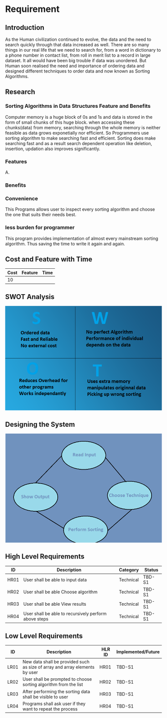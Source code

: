# Requirement

## Introduction

As the Human civilization continued to evolve, the data and the need to search quickly through that data
increased as well. There are so many things in our real life that we need to search for, from a word in
dictionary to a phone number in contact list, from roll in merit list to a record in large dataset. It
all would have been big trouble if data was unordered.
But Human soon realised the need and importance of ordering data and designed different techniques to
order data and now known as Sorting Algorithms.

## Research

### Sorting Algorithms in Data Structures Feature and Benefits

Computer memory is a huge block of  0s and 1s and data is stored in the form of small chunks of this huge
block. when accessing these chunks(data) from memory, searching through the whole memory is neither
feasible as data grows exponetially nor efficient.
So Programmers use sorting algorithm to make searching fast and efficient. 
Sorting does make searching fast and as a result search dependent operation like deletion, insertion,
updation also improves significantly.

### Features

A. 

### Benefits

### Convenience

This Programs allows user to inspect every sorting algorithm and choose the one that suits their needs
best.

### less burden for programmer

This program provides implementation of almost every mainstream sorting algorithm. Thus saving the time
to write it again and again.

## Cost and Feature with Time
Cost |  Feature  |    Time    | 
-------|---------|----------------|
10 |   |   |

## SWOT Analysis

![SWOT](SWOT.png)

## Designing the System

![Design](Design.png)

## High Level Requirements

ID |  Description  |    Category    |     Status    |
-------|---------|----------------|----------------|
HR01 | User shall be able to input data  |  Technical | TBD-S1
HR02 | User shall be able Choose algorithm|  Technical | TBD-S1
HR03 | User shall be able View results  |  Technical | TBD-S1
HR04 | User shall be able to recursively perform above steps  |  Technical | TBD-S1

## Low Level Requirements

ID |  Description  |    HLR ID    |     Implemented/Future    |
-------|---------|----------------|----------------|
LR01 | New data shall be provided such as size of array and array elements by user  |  HR01 | TBD-S1
LR02 | User shall be prompted to choose sorting algorithm from the list|  HR02 | TBD-S1
LR03 | After performing the sorting data shall be visible to user  |  HR03 | TBD-S1
LR04 | Programs shall ask user if they want to repeat the process  |  HR04 | TBD-S1